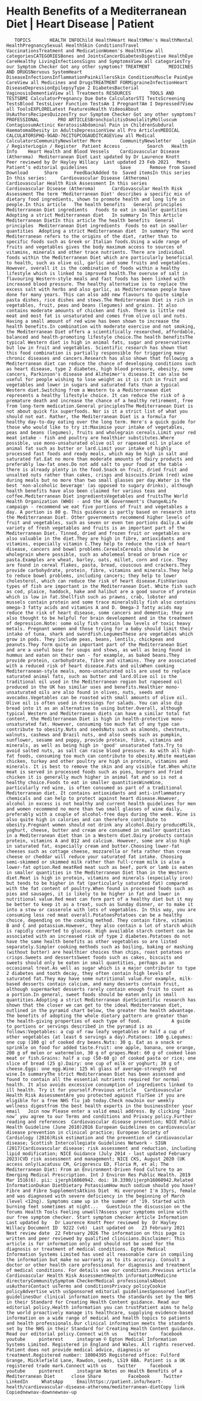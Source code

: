 # Health Benefits of a Mediterranean Diet | Heart Disease | Patient

       TOPICS       HEALTH INFOChild HealthHeart HealthMen's HealthMental HealthPregnancySexual HealthSkin ConditionsTravel VaccinationsTreatment and MedicationWomen's HealthView all categoriesCATEGORIESBones and JointsCancerDiabetesDigestive HealthEye CareHealthy LivingInfectionsSigns and SymptomsView all categoriesTry our Symptom Checker Got any other symptoms? TREATMENT       MEDICINES AND DRUGSNervous SystemHeart DiseaseInfectionsInflammationPainkillersSkin ConditionsMuscle PainEye CareView all Medicines and DrugsTREATMENT FORMigraineInfectionHeart DiseaseDepressionEpilepsyType 2 DiabetesBacterial VaginosisDementiaView all Treatments RESOURCES       TOOLS AND TESTSBMI CalculatorPregnancy Due Date CalculatorSTI TestsScreening TestsBlood TestsLiver Function TestsAm I Pregnant?Am I Depressed?View all ToolsEXPLORELatest FeaturesHealth VideosAbout UsAuthorsRecipesQuizzesTry our Symptom Checker Got any other symptoms? PROFESSIONAL       PRO ARTICLESBronchiolitisOsmolalityMolluscum ContagiosumActinic KeratosisAbdominal Pain in ChildrenSubdural HaematomaObesity in AdultsDepressionView all Pro ArticlesMEDICAL CALCULATORSPHQ-9GAD-76CITGPCOGAUDITCAGEView all Medical CalculatorsCommunityNewsletter More       CommunityNewsletter    Login / RegisterLogin / Register  Patient Access  .       Search   Health Info    Heart Health and Blood Vessels    Cardiovascular Disease (Atheroma)  Mediterranean Diet Last updated by Dr Laurence Knott   Peer reviewed by Dr Hayley Willacy  Last updated 23 Feb 2021   Meets Patient’s editorial guidelines            Save       Remove from Saved       Download      Share      FeedbackAdded to  Saved itemsIn this series    In this series:     Cardiovascular Disease (Atheroma)      Cardiovascular Health Risk Assessment In this series     Cardiovascular Disease (Atheroma)      Cardiovascular Health Risk Assessment The term 'Mediterranean Diet' describes a specific mix of dietary food ingredients, shown to promote health and long life in people.In this article   The health benefits   General principles   Mediterranean Diet ingredients   Foods to eat in smaller quantities   Adopting a strict Mediterranean diet   In summary In This Article     Mediterranean DietIn this article The health benefits  General principles  Mediterranean Diet ingredients  Foods to eat in smaller quantities  Adopting a strict Mediterranean diet  In summary The word Mediterranean refers to the origins of the diet, rather than to specific foods such as Greek or Italian foods.Using a wide range of fruits and vegetables gives the body maximum access to sources of vitamins, minerals and other trace nutrients. There are individual foods within the Mediterranean Diet which are particularly beneficial to health, such as olive oil, garlic and some fruits and vegetables. However, overall it is the combination of foods within a healthy lifestyle which is linked to improved health.The overuse of salt in flavouring Western-style meals and fast foods has been linked with increased blood pressure. The healthy alternative is to replace the excess salt with herbs and also garlic, as Mediterranean people have done for many years. This can also add new flavours to quite simple pasta dishes, rice dishes and stews.The Mediterranean Diet is rich in vegetables, fruit, peas and beans (legumes) and grains. It also contains moderate amounts of chicken and fish. There is little red meat and most fat is unsaturated and comes from olive oil and nuts. Having a small amount of red wine has been shown to increase the health benefits.In combination with moderate exercise and not smoking, the Mediterranean Diet offers a scientifically researched, affordable, balanced and health-promoting lifestyle choice.The health benefitsThe typical Western diet is high in animal fats, sugar and preservatives but low in fruit and vegetables. Scientific research has shown that this food combination is partially responsible for triggering many chronic diseases and cancers.Research has also shown that following a Mediterranean diet can reduce the chance of developing conditions such as heart disease, type 2 diabetes, high blood pressure, obesity, some cancers, Parkinson's disease and Alzheimer's disease.It can also be useful for people wishing to lose weight as it is rich in fruit and vegetables and lower in sugars and saturated fats than a typical Western diet.Switching from a Western to a Mediterranean diet represents a healthy lifestyle choice. It can reduce the risk of a premature death and increase the chance of a healthy retirement, free from long-term medication.General principlesThe Mediterranean Diet is not about quick fix superfoods. Nor is it a strict list of what you should not eat. Rather, the Mediterranean Diet is a formula for healthy day-to-day eating over the long term. Here's a quick guide for those who would like to try it:Maximise your intake of vegetables, peas and beans (legumes), fruits and wholegrain cereals.Limit your red meat intake - fish and poultry are healthier substitutes.Where possible, use mono-unsaturated olive oil or rapeseed oil in place of animal fat such as butter or lard.Limit your intake of highly processed fast foods and ready meals, which may be high in salt and saturated fat.Eat no more than moderate amounts of dairy products and preferably low-fat ones.Do not add salt to your food at the table - there is already plenty in the food.Snack on fruit, dried fruit and unsalted nuts rather than cakes, crisps and biscuits.Drink (red) wine during meals but no more than two small glasses per day.Water is the best 'non-alcoholic beverage' (as opposed to sugary drinks), although health benefits have also been claimed for various teas and coffee.Mediterranean Diet ingredientsVegetables and fruitsThe World Health Organization (WHO) - and the UK Government's Change4Life campaign - recommend we eat five portions of fruit and vegetables a day. A portion is 80 g. This guidance is partly based on research into the Mediterranean Diet. Other governments recommend higher levels of fruit and vegetables, such as seven or even ten portions daily.A wide variety of fresh vegetables and fruits is an important part of the Mediterranean Diet. Tinned, dried and frozen fruit or vegetables are also valuable in the diet.They are high in fibre, antioxidants and vitamins, especially vitamin C.They help to reduce the risk of heart disease, cancers and bowel problems.CerealsCereals should be wholegrain where possible, such as wholemeal bread or brown rice or pasta.Examples are wheat, barley, oats, millet, corn and rice. They are found in cereal flakes, pasta, bread, couscous and crackers.They provide carbohydrate, protein, fibre, vitamins and minerals.They help to reduce bowel problems, including cancers; they help to lower cholesterol, which can reduce the risk of heart disease.FishVarious types of fish are important in the Mediterranean Diet. White fish such as cod, plaice, haddock, hake and halibut are a good source of protein which is low in fat.Shellfish such as prawns, crab, lobster and mussels contain protein and some trace mineralsOily fish also contains omega-3 fatty acids and vitamins A and D. Omega-3 fatty acids may reduce the risk of heart disease, some cancers and dementia; they are also thought to be helpful for brain development and in the treatment of depression.Note: some oily fish contain low levels of toxic heavy metals. Pregnant women and those trying for a baby should limit their intake of tuna, shark and swordfish.LegumesThese are vegetables which grow in pods. They include peas, beans, lentils, chickpeas and peanuts.They form quite an important part of the Mediterranean Diet and are a useful base for soups and stews, as well as being found in hummus and eaten on their own - for example, as baked beans.They provide protein, carbohydrate, fibre and vitamins. They are associated with a reduced risk of heart disease.Fats and oilsWhen cooking Mediterranean-style meals, mono-unsaturated oils are used to replace saturated animal fats, such as butter and lard.Olive oil is the traditional oil used in the Mediterranean region but rapeseed oil produced in the UK has similar uses and benefits.Healthier mono-unsaturated oils are also found in olives, nuts, seeds and avocados.Vegetables can be roasted with small amounts of olive oil. Olive oil is often used in dressings for salads. You can also dip bread into it as an alternative to using butter.Overall, although typical Western and Mediterranean diets can have a similar total fat content, the Mediterranean Diet is high in health-protective mono-unsaturated fat. However, consuming too much fat of any type can contribute to obesity.Nuts and seedsNuts such as almonds, chestnuts, walnuts, cashews and Brazil nuts, and also seeds such as pumpkin, sunflower, sesame and poppy, provide protein, fibre, vitamins and minerals, as well as being high in 'good' unsaturated fats.Try to avoid salted nuts, as salt can raise blood pressure. As with all high-fat foods, consuming too much can contribute to obesity.White meatLean chicken, turkey and other poultry are high in protein, vitamins and minerals. It is best to remove the skin and any visible fat.When white meat is served in processed foods such as pies, burgers and fried chicken it is generally much higher in animal fat and so is not a healthy choice.Foods to eat in smaller quantitiesWineWine, particularly red wine, is often consumed as part of a traditional Mediterranean diet. It contains antioxidants and anti-inflammatory chemicals and can help to protect against heart disease.However, alcohol in excess is not healthy and current health guidelines for men and women recommend no more than two small glasses of wine daily, preferably with a couple of alcohol-free days during the week. Wine is also quite high in calories and can therefore contribute to obesity.Pregnant women should not drink any alcohol.Dairy produceMilk, yoghurt, cheese, butter and cream are consumed in smaller quantities in a Mediterranean diet than in a Western diet.Dairy products contain protein, vitamins A and B12 and calcium. However, some are also high in saturated fat, especially cream and butter.Choosing lower-fat cheeses such as cottage cheese, mozzarella or feta rather than cream cheese or cheddar will reduce your saturated fat intake. Choosing semi-skimmed or skimmed milk rather than full-cream milk is also a lower-fat option.Red meatRed meat such as beef, pork or lamb is eaten in smaller quantities in the Mediterranean Diet than in the Western diet.Meat is high in protein, vitamins and minerals (especially iron) but tends to be higher in fat (particularly saturated fat) compared with the fat content of poultry.When found in processed foods such as pies and sausages, it is likely to be higher in fat and lower in nutritional value.Red meat can form part of a healthy diet but it may be better to keep it as a treat, such as Sunday dinner, or to make it into a stew or casserole with lots of vegetables. In this way, you are consuming less red meat overall.PotatoesPotatoes can be a healthy choice, depending on the cooking method. They contain fibre, vitamins B and C and potassium.However, they also contain a lot of starch which is rapidly converted to glucose. High available starch content can be associated with an increased risk of type 2 diabetes.Potatoes do not have the same health benefits as other vegetables so are listed separately.Simpler cooking methods such as boiling, baking or mashing (without butter) are healthier choices than chips, roast potatoes or crisps.Sweets and dessertsSweet foods such as cakes, biscuits and sweets should only be eaten in small quantities, perhaps as an occasional treat.As well as sugar which is a major contributor to type 2 diabetes and tooth decay, they often contain high levels of saturated fat.They may have some nutritional value.For example, milk-based desserts contain calcium, and many desserts contain fruit, although supermarket desserts rarely contain enough fruit to count as a portion.In general, sweet foods should be eaten only in small quantities.Adopting a strict Mediterranean dietScientific research has shown that the closer we can get to the ideal Mediterranean diet, outlined in the pyramid chart below, the greater the health advantage. The benefits of adopting the whole dietary pattern are greater than the health-giving properties of each type of food.           A guide to portions or servings described in the pyramid is as follows:Vegetables: a cup of raw leafy vegetables or half a cup of other vegetables (at least 6 servings a day).Potatoes: 100 g.Legumes: one cup (100 g) of cooked dry beans.Nuts: 30 g. Eat as a snack or sprinkle on food for added taste.Fruit: one apple, banana, one orange, 200 g of melon or watermelon, 30 g of grapes.Meat: 60 g of cooked lean meat or fish.Grains: half a cup (50-60 g) of cooked pasta or rice; one slice of bread (25 g).Dairy: one cup of milk or yoghurt; 30 g of cheese.Eggs: one egg.Wine: 125 ml glass of average-strength red wine.In summaryThe strict Mediterranean Diet has been assessed and found to contain all the essential nutrients required for normal health. It also avoids excessive consumption of ingredients linked to ill health. Try it for yourself.Previous article   Cardiovascular Health Risk AssessmentAre you protected against flu?See if you are eligible for a free NHS flu jab today.Check nowJoin our weekly wellness digestfrom the best health experts in the businessEnter your email   Join now Please enter a valid email address. By clicking ‘Join now’ you agree to our Terms and conditions and Privacy policy.Further reading and references  Cardiovascular disease prevention; NICE Public Health Guideline (June 2010)2016 European Guidelines on cardiovascular disease prevention in clinical practice; European Society of Cardiology (2016)Risk estimation and the prevention of cardiovascular disease; Scottish Intercollegiate Guidelines Network - SIGN (2017)Cardiovascular disease: risk assessment and reduction, including lipid modification; NICE Guidance (July 2014 - last updated February 2023)CVD risk assessment and management; NICE CKS, August 2020 (UK access only)Lacatusu CM, Grigorescu ED, Floria M, et al; The Mediterranean Diet: From an Environment-Driven Food Culture to an Emerging Medical Prescription. Int J Environ Res Public Health. 2019 Mar 1516(6). pii: ijerph16060942. doi: 10.3390/ijerph16060942.Related InformationDukan DietDietary PotassiumHow much sodium should you have?Fibre and Fibre SupplementsAtkins Diet  Hi everyone! I'm 33yrs, female and was diagnosed with severe deficiency in the beginning of March (level <12ng). Symptoms came up in the summer of '19. Started with burning feet sometimes at night...   GuestJoin the discussion on the forums Health Tools Feeling unwell?Assess your symptoms online with our free symptom checker. Start symptom checker Article Information Last updated by   Dr Laurence Knott Peer reviewed by  Dr Hayley Willacy Document ID  9222 (v6)  Last updated on   23 February 2021 Next review date  22 February 2026 The information on this page is written and peer reviewed by qualified clinicians.Disclaimer: This article is for information only and should not be used for the diagnosis or treatment of medical conditions. Egton Medical Information Systems Limited has used all reasonable care in compiling the information but make no warranty as to its accuracy. Consult a doctor or other health care professional for diagnosis and treatment of medical conditions. For details see our conditions.Previous article  Cardiovascular Health Risk AssessmentHealth informationMedicine directoryCommunitySymptom CheckerMedical professionalsAbout usAuthorsContact usTerms and conditionsPrivacy policyCookie policyAdvertise with usSponsored editorial guidelinesSponsored leaflet guidelinesOur clinical information meets the standards set by the NHS in their Standard for Creating Health Content guidance. Read our editorial policy.Health information you can trustPatient aims to help the world proactively manage its healthcare, supplying evidence-based information on a wide range of medical and health topics to patients and health professionals.Our clinical information meets the standards set by the NHS in their Standard for Creating Health Content guidance. Read our editorial policy.Connect with us    twitter     facebook     youtube     pinterest     instagram © Egton Medical Information Systems Limited. Registered in England and Wales. All rights reserved. Patient does not provide medical advice, diagnosis or treatment.Registered number: 10004395 Registered office: Fulford Grange, Micklefield Lane, Rawdon, Leeds, LS19 6BA. Patient is a UK registered trade mark.Connect with us    twitter     facebook     youtube     pinterest     instagram Notes on Health Benefits of a Mediterranean Diet      close Share          Facebook     Twitter     LinkedIn     WhatsApp     Emailhttps://patient.info/heart-health/cardiovascular-disease-atheroma/mediterranean-dietCopy link Copiednewnav-downnewnav-up


